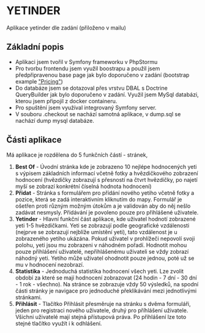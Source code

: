 # YETINDER
Aplikace yetinder dle zadání (přiloženo v mailu)
## Základní popis
- Aplikaci jsem tvořil v Symfony frameworku v PhpStormu
- Pro tvorbu frontendu jsem využil boostrapu a použil jsem předpřipravenou base page jak bylo doporučeno v zadání (bootstrap example ["Pricing"](https://getbootstrap.com/docs/5.1/examples/pricing/))
- Do databáze jsem se dotazoval přes vrstvu DBAL s Doctrine QueryBuilder jak bylo doporučeno v zadání. Využil jsem MySql databázi, kterou jsem připojil z docker containeru.
- Pro spuštění jsem využíval integrovaný Symfony server.
- V souboru .checkout se nachází samotná aplikace, v dump.sql se nachází dump mysql databáze.

## Části aplikace
Má aplikace je rozdělena do 5 funkčních částí - stránek, 
1. **Best Of** - Úvodní stránka kde je zobrazeno 10 nejlépe hodnocených yeti s výpisem základních informací včetně fotky a hvězdičkového zobrazení hodnocení (hvězdičky zobrazují s přesností na čtvrt hvězdičky, po najetí myší se zobrazí konkrétní číselná hodnota hodnocení)
2. **Přidat** - Stránka s formulářem pro přídání nového yetiho včetně fotky a pozice, která se zadá interaktivním kliknutím do mapy. Formulář je ošetřen proti různým možným útokům a je validován aby do něj nešlo zadávat nesmysly. Přidávání je povoleno pouze pro přihlášené uživatele.
3. **Yetinder** - Hlavní funkční část aplikace, kde uživatel hodnotí zobrazené yeti 1-5 hvězdičkami. Yeti se zobrazují podle geografické vzdálenosti (nejprve se zobrazují nejblíže umístění yeti), tato vzdálenost je u zobrazeného yetiho ukázána. Pokud uživatel v prohlížeči nepovolí svoji polohu, yeti jsou mu zobrazeni v náhodném pořadí. Hodnotit mohou pouze přihlášení uživatelé, nepřihlášenému uživateli se vždy zobrazí náhodný yeti. Yetiho může uživatel ohodnotit pouze jednou, poté už se mu v hodnocení nezobrazí.
4. **Statistika** - Jednoduchá statistika hodnocení všech yeti. Lze zvolit období za které se mají hodnocení zobrazovat (24 hodin - 7 dní - 30 dní - 1 rok - všechno). Na stránce se zobrazuje vždy 50 výsledků, na spodní části stránky je navigace pro jednoduché překlikávání mezi jednotlivými stránkami.
5. **Přihlásit** - Tlačítko Přihlásit přesměruje na stránku s dvěma formuláři, jeden pro registraci nového uživatele, druhý pro příhlášení uživatele. Všichni uživatelé mají stejná přístupová práva. Po přihlášení lze toto stejné tlačítko využít i k odhlášení.
